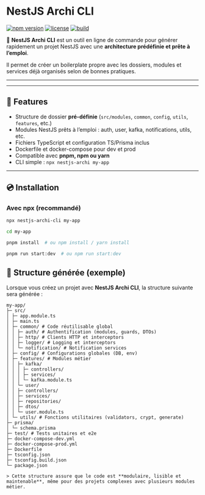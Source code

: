 # NestJS Archi CLI
  

[![npm version](https://img.shields.io/npm/v/nestjs-archi-cli?color=blue)](https://www.npmjs.com/package/nestjs-archi-cli)
[![license](https://img.shields.io/npm/l/nestjs-archi-cli?color=green)](LICENSE)
[![build](https://img.shields.io/github/actions/workflow/status/Konanycode1/nestjs-archi-cli/build.yml?branch=main)](https://github.com/Konanycode1/nestjs-archi-cli/actions)

🚀 **NestJS Archi CLI** est un outil en ligne de commande pour générer rapidement un projet NestJS avec une **architecture prédéfinie et prête à l’emploi**.

Il permet de créer un boilerplate propre avec les dossiers, modules et services déjà organisés selon de bonnes pratiques.

---

---

## 🌟 Features

- Structure de dossier **pré-définie** (`src/modules`, `common`, `config`, `utils`, `features`, etc.)  
- Modules NestJS prêts à l’emploi : auth, user, kafka, notifications, utils, etc.  
- Fichiers TypeScript et configuration TS/Prisma inclus  
- Dockerfile et docker-compose pour dev et prod  
- Compatible avec **pnpm, npm ou yarn**  
- CLI simple : `npx nestjs-archi my-app`

---

## 💿 Installation

### Avec npx (recommandé)
```bash
npx nestjs-archi-cli my-app

cd my-app

pnpm install  # ou npm install / yarn install

pnpm run start:dev  # ou npm run start:dev

```

## 📁 Structure générée (exemple)

Lorsque vous créez un projet avec **NestJS Archi CLI**, la structure suivante sera générée :
```
my-app/
├─ src/
│ ├─ app.module.ts
│ ├─ main.ts
│ ├─ common/ # Code réutilisable global
│ │ ├─ auth/ # Authentification (modules, guards, DTOs)
│ │ ├─ http/ # Clients HTTP et interceptors
│ │ ├─ logger/ # Logging et interceptors
│ │ └─ notification/ # Notification services
│ ├─ config/ # Configurations globales (DB, env)
│ ├─ features/ # Modules métier
│ │ ├─ kafka/
│ │ │ ├─ controllers/
│ │ │ ├─ services/
│ │ │ └─ kafka.module.ts
│ │ └─ user/
│ │ ├─ controllers/
│ │ ├─ services/
│ │ ├─ repositories/
│ │ ├─ dtos/
│ │ └─ user.module.ts
│ └─ utils/ # Fonctions utilitaires (validators, crypt, generate)
├─ prisma/
│ └─ schema.prisma
├─ test/ # Tests unitaires et e2e
├─ docker-compose-dev.yml
├─ docker-compose-prod.yml
├─ Dockerfile
├─ tsconfig.json
├─ tsconfig.build.json
└─ package.json

> Cette structure assure que le code est **modulaire, lisible et maintenable**, même pour des projets complexes avec plusieurs modules métier.


